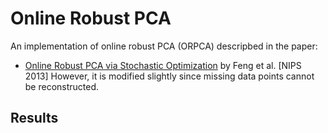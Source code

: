 # Online Robust PCA
An implementation of online robust PCA (ORPCA) descripbed in the paper: 
* [Online Robust PCA via Stochastic Optimization](https://papers.nips.cc/paper/5131-online-robust-pca-via-stochastic-optimization) by Feng et al. [NIPS 2013]
However, it is modified slightly since missing data points cannot be reconstructed.

## Results
